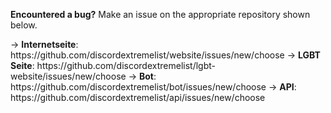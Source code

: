 **Encountered a bug?**
Make an issue on the appropriate repository shown below.

-> **Internetseite**: https\://github.com/discordextremelist/website/issues/new/choose -> **LGBT Seite**: https\://github.com/discordextremelist/lgbt-website/issues/new/choose -> **Bot**: https\://github.com/discordextremelist/bot/issues/new/choose -> **API**: https\://github.com/discordextremelist/api/issues/new/choose
